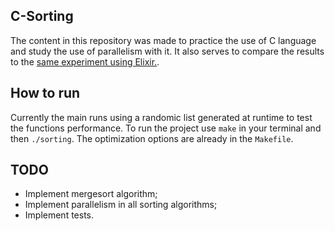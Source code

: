 ##  C-Sorting

The content in this repository was made to practice the use of C language and study the use of parallelism with it. It also serves to compare the results to the [same experiment using Elixir.](https://github.com/pedroperrone/elixir-sorting).

## How to run

Currently the main runs using a randomic list generated at runtime to test the functions performance. To run the project use `make` in your terminal and then `./sorting`. The optimization options are already in the `Makefile`. 

## TODO
* Implement mergesort algorithm;
* Implement parallelism in all sorting algorithms;
* Implement tests.
